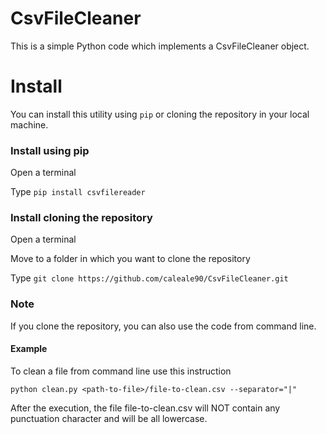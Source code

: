 # CsvFileCleaner

This is a simple Python code which implements a CsvFileCleaner object.

# Install

You can install this utility using `pip` or cloning the repository in your local machine.

### Install using pip
Open a terminal

Type `pip install csvfilereader`

### Install cloning the repository
Open a terminal

Move to a folder in which you want to clone the repository

Type `git clone https://github.com/caleale90/CsvFileCleaner.git`

### Note 

If you clone the repository, you can also use the code from command line.

#### Example
To clean a file from command line use this instruction

`python clean.py <path-to-file>/file-to-clean.csv --separator="|"`

After the execution, the file file-to-clean.csv will NOT contain any punctuation character and will be all lowercase.
